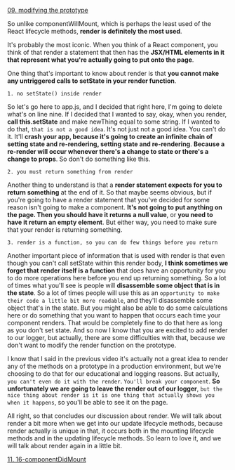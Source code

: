 [09. modifying the prototype](https://github.com/xgirma/react-lifecycles/tree/master/chapters/09)

So unlike componentWillMount, which is perhaps the least used of the React lifecycle methods, **render is definitely the most used**. 

It's probably the most iconic. When you think of a React component, you think of that render a statement that then has the **JSX/HTML elements in it that represent what you're actually going to put onto the page**. 

One thing that's important to know about render is that **you cannot make any untriggered calls to setState in your render function**. 
    
    1. no setState() inside render

So let's go here to app.js, and I decided that right here, I'm going to delete what's on line nine. If I decided that I wanted to say, okay, when you render, **call this.setState** and make newThing equal to some string. If I wanted to do that, `that is not a good idea`. It's not just not a good idea. You can't do it. It'll **crash your app, because it's going to create an infinite chain of setting state and re-rendering, setting state and re-rendering**. **Because a re-render will occur whenever there's a change to state or there's a change to props**. So don't do something like this. 

    2. you must return something from render
    
Another thing to understand is that a **render statement expects for you to return something** at the end of it. So that maybe seems obvious, but if you're going to have a render statement that you've decided for some reason isn't going to make a component. **It's not going to put anything on the page. Then you should have it returns a null value**, or **you need to have it return an empty element**. But either way, you need to make sure that your render is returning something. 

    3. render is a function, so you can do few things before you return

Another important piece of information that is used with render is that even though you can't call setState within this render body, **I think sometimes we forget that render itself is a function** that does have an opportunity for you to do more operations here before you end up returning something. So a lot of times what you'll see is people will **disassemble some object that is in the state**. So a lot of times people will use this as an `opportunity to make their code a little bit more readable`, and they'll disassemble some object that's in the state. But you might also be able to do some calculations here or do something that you want to happen that occurs each time your component renders. That would be completely fine to do that here as long as you don't set state. And so now I know that you are excited to add render to our logger, but actually, there are some difficulties with that, because we don't want to modify the render function on the prototype. 


I know that I said in the previous video it's actually not a great idea to render any of the methods on a prototype in a production environment, but we're choosing to do that for our educational and logging reasons. But actually, `you can't even do it with the render`. `You'll break your component`. **So unfortunately we are going to leave the render out of our logger**, `but the nice thing about render is it is one thing that actually shows you when it happens`, so you'll be able to see it on the page. 

All right, so that concludes our discussion about render. We will talk about render a bit more when we get into our update lifecycle methods, because render actually is unique in that, it occurs both in the mounting lifecycle methods and in the updating lifecycle methods. So learn to love it, and we will talk about render again in a little bit.

[11. 16-componentDidMount](https://github.com/xgirma/react-lifecycles/tree/master/chapters/11)